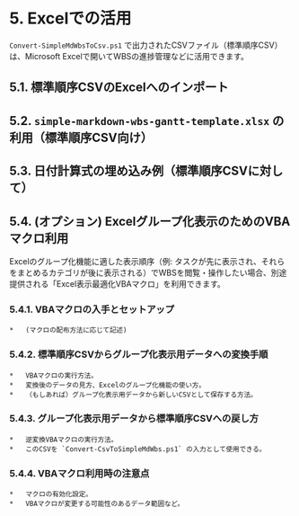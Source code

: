 # 5. Excelでの活用

`Convert-SimpleMdWbsToCsv.ps1` で出力されたCSVファイル（標準順序CSV）は、Microsoft Excelで開いてWBSの進捗管理などに活用できます。

## 5.1. 標準順序CSVのExcelへのインポート

## 5.2. `simple-markdown-wbs-gantt-template.xlsx` の利用（標準順序CSV向け）

## 5.3. 日付計算式の埋め込み例（標準順序CSVに対して）

## 5.4. (オプション) Excelグループ化表示のためのVBAマクロ利用

Excelのグループ化機能に適した表示順序（例: タスクが先に表示され、それらをまとめるカテゴリが後に表示される）でWBSを閲覧・操作したい場合、別途提供される「Excel表示最適化VBAマクロ」を利用できます。

### 5.4.1. VBAマクロの入手とセットアップ

    *   (マクロの配布方法に応じて記述)

### 5.4.2. 標準順序CSVからグループ化表示用データへの変換手順

    *   VBAマクロの実行方法。
    *   変換後のデータの見方、Excelのグループ化機能の使い方。
    *   （もしあれば）グループ化表示用データから新しいCSVとして保存する方法。

### 5.4.3. グループ化表示用データから標準順序CSVへの戻し方

    *   逆変換VBAマクロの実行方法。
    *   このCSVを `Convert-CsvToSimpleMdWbs.ps1` の入力として使用できる。

### 5.4.4. VBAマクロ利用時の注意点

    *   マクロの有効化設定。
    *   VBAマクロが変更する可能性のあるデータ範囲など。
